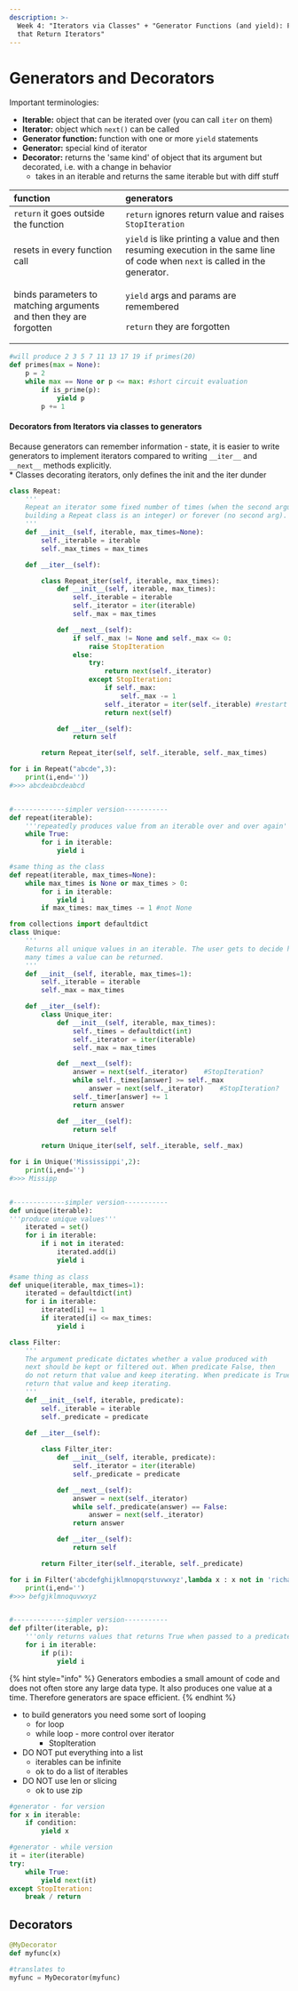 ```yaml
---
description: >-
  Week 4: "Iterators via Classes" + "Generator Functions (and yield): Functions
  that Return Iterators"
---
```


# Generators and Decorators

Important terminologies:

* **Iterable:** object that can be iterated over \(you can call `iter` on them\)
* **Iterator:** object which `next()` can be called 
* **Generator function:** function with one or more `yield` statements
* **Generator:** special kind of iterator 
* **Decorator:** returns the 'same kind' of object that its argument but decorated, i.e. with a change in behavior
  * takes in an iterable and returns the same iterable but with diff stuff

<table>
  <thead>
    <tr>
      <th style="text-align:left">function</th>
      <th style="text-align:left">generators</th>
    </tr>
  </thead>
  <tbody>
    <tr>
      <td style="text-align:left"><code>return</code> it goes outside the function</td>
      <td style="text-align:left"><code>return</code> ignores return value and raises <code>StopIteration</code>
      </td>
    </tr>
    <tr>
      <td style="text-align:left">resets in every function call</td>
      <td style="text-align:left"><code>yield</code> is like printing a value and then resuming execution
        in the same line of code when <code>next</code> is called in the generator.</td>
    </tr>
    <tr>
      <td style="text-align:left">binds parameters to matching arguments and then they are forgotten</td>
      <td
      style="text-align:left">
        <p><code>yield</code> args and params are remembered</p>
        <p><code>return</code> they are forgotten</p>
        </td>
    </tr>
  </tbody>
</table>

```python
#will produce 2 3 5 7 11 13 17 19 if primes(20)
def primes(max = None):
    p = 2
    while max == None or p <= max: #short circuit evaluation
        if is_prime(p):
            yield p
        p += 1
```

#### Decorators from Iterators via classes to generators

Because generators can remember information - state, it is easier to write generators to implement iterators compared to writing  `__iter__` and `__next__` methods explicitly.  
\* Classes decorating iterators, only defines the init and the iter dunder

```python
class Repeat: 
    '''
    Repeat an iterator some fixed number of times (when the second argument for 
    building a Repeat class is an integer) or forever (no second arg).
    '''
    def __init__(self, iterable, max_times=None):
        self._iterable = iterable
        self._max_times = max_times

    def __iter__(self):

        class Repeat_iter(self, iterable, max_times):
            def __init__(self, iterable, max_times):
                self._iterable = iterable
                self._iterator = iter(iterable)
                self._max = max_times

            def __next__(self):
                if self._max != None and self._max <= 0:
                    raise StopIteration
                else:
                    try:
                        return next(self._iterator)
                    except StopIteration: 
                        if self._max:
                            self._max -= 1
                        self._iterator = iter(self._iterable) #restart iterator
                        return next(self)

            def __iter__(self):
                return self

        return Repeat_iter(self, self._iterable, self._max_times)

for i in Repeat("abcde",3):
    print(i,end=''))
#>>> abcdeabcdeabcd


#-------------simpler version-----------
def repeat(iterable):
    '''repeatedly produces value from an iterable over and over again'''
    while True:
        for i in iterable:
            yield i

#same thing as the class   
def repeat(iterable, max_times=None):
    while max_times is None or max_times > 0:
        for i in iterable:
            yield i
        if max_times: max_times -= 1 #not None
```

```python
from collections import defaultdict
class Unique: 
    '''
    Returns all unique values in an iterable. The user gets to decide how
    many times a value can be returned.
    '''
    def __init__(self, iterable, max_times=1):
        self._iterable = iterable
        self._max = max_times

    def __iter__(self):
        class Unique_iter: 
            def __init__(self, iterable, max_times):
                self._times = defaultdict(int)
                self._iterator = iter(iterable)
                self._max = max_times

            def __next__(self):
                answer = next(self._iterator)    #StopIteration?
                while self._times[answer] >= self._max
                    answer = next(self._iterator)    #StopIteration?
                self._timer[answer] += 1
                return answer

            def __iter__(self):
                return self
                
        return Unique_iter(self, self._iterable, self._max)

for i in Unique('Mississippi',2):
    print(i,end='')
#>>> Missipp


#-------------simpler version-----------
def unique(iterable):
'''produce unique values'''
    iterated = set()
    for i in iterable:
        if i not in iterated:
            iterated.add(i)
            yield i
            
#same thing as class
def unique(iterable, max_times=1):
    iterated = defaultdict(int)
    for i in iterable:
        iterated[i] += 1
        if iterated[i] <= max_times:
            yield i
```

```python
class Filter: 
    '''
    The argument predicate dictates whether a value produced with 
    next should be kept or filtered out. When predicate False, then 
    do not return that value and keep iterating. When predicate is True,
    return that value and keep iterating.
    '''
    def __init__(self, iterable, predicate):
        self._iterable = iterable 
        self._predicate = predicate

    def __iter__(self):
        
        class Filter_iter: 
            def __init__(self, iterable, predicate):
                self._iterator = iter(iterable)
                self._predicate = predicate

            def __next__(self):
                answer = next(self._iterator)
                while self._predicate(answer) == False:
                    answer = next(self._iterator)
                return answer 

            def __iter__(self):
                return self 

        return Filter_iter(self._iterable, self._predicate)

for i in Filter('abcdefghijklmnopqrstuvwxyz',lambda x : x not in 'richardpattis'):
    print(i,end='')
#>>> befgjklmnoquvwxyz


#-------------simpler version-----------
def pfilter(iterable, p):
    '''only returns values that returns True when passed to a predicate'''
    for i in iterable:
        if p(i):
            yield i
```

{% hint style="info" %}
Generators embodies a small amount of code and does not often store any large data type. It also produces one value at a time. Therefore generators are space efficient. 
{% endhint %}

* to build generators you need some sort of looping 
  * for loop 
  * while loop - more control over iterator
    * StopIteration
* DO NOT put everything into a list 
  * iterables can be infinite
  * ok to do a list of iterables 
* DO NOT use len or slicing 
  * ok to use zip 

```python
#generator - for version
for x in iterable:
    if condition:
        yield x

#generator - while version
it = iter(iterable)
try:
    while True:
        yield next(it)
except StopIteration:
    break / return
```

## Decorators

```python
@MyDecorator
def myfunc(x)

#translates to 
myfunc = MyDecorator(myfunc)
```

